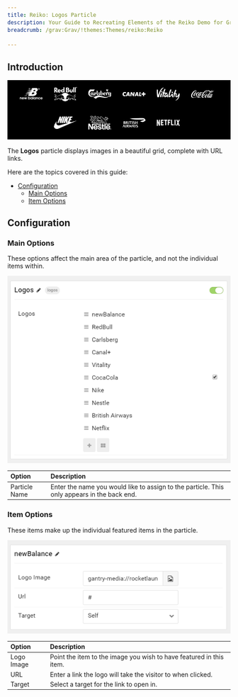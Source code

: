 ```yaml
---
title: Reiko: Logos Particle
description: Your Guide to Recreating Elements of the Reiko Demo for Grav
breadcrumb: /grav:Grav/!themes:Themes/reiko:Reiko

---
```


## Introduction

![](assets/particle_logos1.png)

The **Logos** particle displays images in a beautiful grid, complete with URL links.

Here are the topics covered in this guide:

* [Configuration](#configuration)
    - [Main Options](#main-options)
    - [Item Options](#item-options)

## Configuration

### Main Options 

These options affect the main area of the particle, and not the individual items within.

![](assets/particle_logos2.png)

| Option        | Description                                                                                 |
| :-----        | :-----                                                                                      |
| Particle Name | Enter the name you would like to assign to the particle. This only appears in the back end. |

### Item Options

These items make up the individual featured items in the particle.

![](assets/particle_logos4.png)

| Option     | Description                                                         |
| :-----     | :-----                                                              |
| Logo Image | Point the item to the image you wish to have featured in this item. |
| URL        | Enter a link the logo will take the visitor to when clicked.        |
| Target     | Select a target for the link to open in.                            |



